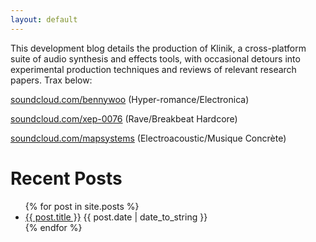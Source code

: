 ```yaml
---
layout: default
---
```


This development blog details the production of Klinik, a cross-platform suite of audio synthesis and effects tools, with occasional detours into experimental production techniques and reviews of relevant research papers. Trax below:

[soundcloud.com/bennywoo](https://www.soundcloud.com/bennywoo)  (Hyper-romance/Electronica)

[soundcloud.com/xep-0076](https://www.soundcloud.com/xep-0076) (Rave/Breakbeat Hardcore)

[soundcloud.com/mapsystems](https://www.soundcloud.com/mapsystems) (Electroacoustic/Musique Concrète)

# Recent Posts

<ul>
{% for post in site.posts %}
  <li>
    <a href="{{ post.url | relative_url }}">{{ post.title }}</a>
    <span>{{ post.date | date_to_string }}</span>
  </li>
{% endfor %}
</ul>